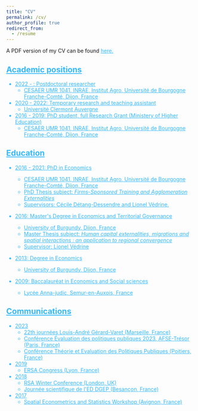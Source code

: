 ```yaml
---
title: "CV"
permalink: /cv/
author_profile: true
redirect_from:
  - /resume
---
```


A PDF version of my CV can be found <a href="https://raw.githubusercontent.com/yoannmorin/my_cv/4e91195e7ed1eb4de6d9ca201930b713b1a71891/cv.pdf" target="_blank" style="color:#33b8ff;">here.

## Academic positions
* 2022 - : Postdoctoral researcher 
  * CESAER UMR 1041, INRAE, Institut Agro, Université de Bourgogne Franche-Comté, Dijon, France
* 2020 - 2022: Temporary research and teaching assistant
  * Université Clermont Auvergne
* 2016 - 2019: PhD student, full Research Grant (Ministery of Higher Education)
  * CESAER UMR 1041, INRAE, Institut Agro, Université de Bourgogne Franche-Comté, Dijon, France

## Education
* 2016 - 2021: PhD in Economics
  * CESAER UMR 1041, INRAE, Institut Agro, Université de Bourgogne Franche-Comté, Dijon, France
  * PhD Thesis subject: <em>Firms-Sponsored Training and Agglomeration Externalities </em>
  * Supervisors: Cécile Détang-Dessendre and Lionel Védrine.

* 2016: Master's Degree in Economics and Territorial Governance
  * University of Burgundy, Dijon, France
  * Master Thesis subject: <em>Human capital externalities, migrations and spatial interactions : an application to regional convergence</em>
  * Supervisor: Lionel Védrine

* 2013: Degree in Economics </font>
  * University of Burgundy, Dijon, France

* 2009: Baccalauréat in Economics and Social sciences
  * Lycée Anna-judic, Semur-en-Auxois, France
  
## Communications
* 2023
  * 22th journées Louis-André Gérard-Varet (Marseille, France)
  * Conférence Évaluation des politiques publiques 2023, AFSE-Trésor (Paris, France)
  * Conférence Théorie et Evaluation des Politiques Publiques (Poitiers, France)
* 2019
  * ERSA Congress (Lyon, France)
* 2018
  * RSA Winter Conference (London, UK)
  * Journée scientifique de l'ED DGEP (Besançon, France)
* 2017
  * Spatial Econometrics and Statistics Workshop (Avignon, France)